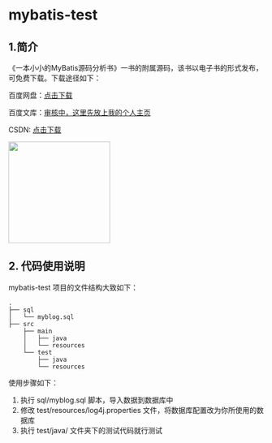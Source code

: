 # mybatis-test

## 1.简介

《一本小小的MyBatis源码分析书》一书的附属源码，该书以电子书的形式发布，可免费下载。下载途径如下：

百度网盘：[点击下载](https://pan.baidu.com/s/1d0JTkab0gHOApXrMUbHGuQ)

百度文库：[审核中，这里先放上我的个人主页](https://wenku.baidu.com/u/coolblog_xyz)

CSDN: [点击下载](https://download.csdn.net/download/weixin_43179483/10658977)

<img src="http://blog-pictures.oss-cn-shanghai.aliyuncs.com/shuji.png" width="200px"/>



## 2. 代码使用说明

mybatis-test 项目的文件结构大致如下：

```
.
├── sql
│   └── myblog.sql
├── src
    ├── main
    │   ├── java    
    │   └── resources
    └── test
        ├── java
        └── resources
```

使用步骤如下：

1. 执行 sql/myblog.sql 脚本，导入数据到数据库中
2. 修改 test/resources/log4j.properties 文件，将数据库配置改为你所使用的数据库
3. 执行 test/java/ 文件夹下的测试代码就行测试